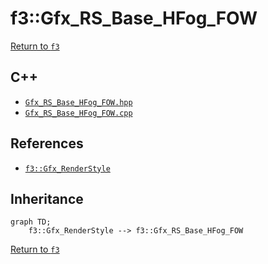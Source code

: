 # f3::Gfx_RS_Base_HFog_FOW

[Return to `f3`](/docs/f3.md)

## C++

- [`Gfx_RS_Base_HFog_FOW.hpp`](/c++/include/Gfx_RS_Base_HFog_FOW.hpp)
- [`Gfx_RS_Base_HFog_FOW.cpp`](/c++/source/Gfx_RS_Base_HFog_FOW.cpp)

## References

- [`f3::Gfx_RenderStyle`](/docs/f3/Gfx_RenderStyle.md)

## Inheritance

```mermaid
graph TD;
    f3::Gfx_RenderStyle --> f3::Gfx_RS_Base_HFog_FOW
```

[Return to `f3`](/docs/f3.md)